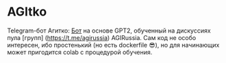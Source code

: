 # AGItko

Telegram-бот Агитко:  [Бот](https://t.me/agitko_bot) на основе GPT2, обученный на дискуссиях пула [групп] (https://t.me/agirussia) AGIRussia. Сам код не особо интересен, ибо простенький (но есть dockerfile 😎), но для начинающих может пригодится colab с процедурой обучения. 
